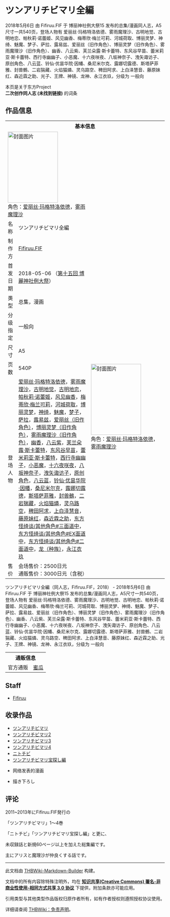 # ツンアリチビマリ全編

<!-- source html: G:\repos\THBWiki-Markdown-Builder\THBWikiMarkdown\Temp\main\3\3c\ns0%3A%E3%83%84%E3%83%B3%E3%82%A2%E3%83%AA%E3%83%81%E3%83%93%E3%83%9E%E3%83%AA%E5%85%A8%E7%B7%A8.html -->

2018年5月6日 由 Fifiruu.FIF 于 博丽神社例大祭15 发布的总集/漫画同人志，A5尺寸一共540页，登场人物有 爱丽丝·玛格特洛依德、雾雨魔理沙、古明地觉、古明地恋、帕秋莉·诺蕾姬、风见幽香、梅蒂欣·梅兰可莉、河城荷取、博丽灵梦、神绮、魅魔、梦子、萨拉、露易兹、爱丽丝（旧作角色）、博丽灵梦（旧作角色）、雾雨魔理沙（旧作角色）、幽香、八云紫、芙兰朵露·斯卡蕾特、东风谷早苗、蕾米莉亚·斯卡蕾特、西行寺幽幽子、小恶魔、十六夜咲夜、八坂神奈子、洩矢诹访子、原创角色、八云蓝、铃仙·优昙华院·因幡、桑尼米尔克、露娜切露德、斯塔萨菲雅、封兽鵺、二岩猯藏、火焰猫燐、灵乌路空、稗田阿求、上白泽慧音、藤原妹红、森近霖之助、光子、王牌、神镜、龙神、永江衣玖，分级为 一般向

本页是关于东方Project  
 **二次创作同人志 (未找到链接)** 的词条
## 作品信息

<table><tbody><tr><th colspan="3">基本信息</th></tr><tr><td class="cover-artwork-mobile" colspan="2"><a href="./文件-ツンアリチビマリ全編封面.jpg.md" class="image" title="封面图片"><img alt="封面图片" src="https://upload.thwiki.cc/thumb/7/7f/%E3%83%84%E3%83%B3%E3%82%A2%E3%83%AA%E3%83%81%E3%83%93%E3%83%9E%E3%83%AA%E5%85%A8%E7%B7%A8%E5%B0%81%E9%9D%A2.jpg/158px-%E3%83%84%E3%83%B3%E3%82%A2%E3%83%AA%E3%83%81%E3%83%93%E3%83%9E%E3%83%AA%E5%85%A8%E7%B7%A8%E5%B0%81%E9%9D%A2.jpg" decoding="async" loading="lazy" width="158" height="224" srcset="https://upload.thwiki.cc/thumb/7/7f/%E3%83%84%E3%83%B3%E3%82%A2%E3%83%AA%E3%83%81%E3%83%93%E3%83%9E%E3%83%AA%E5%85%A8%E7%B7%A8%E5%B0%81%E9%9D%A2.jpg/237px-%E3%83%84%E3%83%B3%E3%82%A2%E3%83%AA%E3%83%81%E3%83%93%E3%83%9E%E3%83%AA%E5%85%A8%E7%B7%A8%E5%B0%81%E9%9D%A2.jpg 1.5x, https://upload.thwiki.cc/thumb/7/7f/%E3%83%84%E3%83%B3%E3%82%A2%E3%83%AA%E3%83%81%E3%83%93%E3%83%9E%E3%83%AA%E5%85%A8%E7%B7%A8%E5%B0%81%E9%9D%A2.jpg/316px-%E3%83%84%E3%83%B3%E3%82%A2%E3%83%AA%E3%83%81%E3%83%93%E3%83%9E%E3%83%AA%E5%85%A8%E7%B7%A8%E5%B0%81%E9%9D%A2.jpg 2x" data-file-width="318" data-file-height="450"></a><div class="cover-char">角色：<a href="./爱丽丝·玛格特洛依德.md" title="爱丽丝·玛格特洛依德">爱丽丝·玛格特洛依德</a>，<a href="./雾雨魔理沙.md" title="雾雨魔理沙">雾雨魔理沙</a></div></td>
</tr><tr><td class="label">名称</td><td colspan="2"> ツンアリチビマリ全編 </td></tr><tr><td class="label">制作方</td><td><a href="./Fifiruu.FIF.md" title="Fifiruu.FIF">Fifiruu.FIF</a></td><td class="cover-artwork" rowspan="8" style="min-width:224px;"><a href="./文件-ツンアリチビマリ全編封面.jpg.md" class="image" title="封面图片"><img alt="封面图片" src="https://upload.thwiki.cc/thumb/7/7f/%E3%83%84%E3%83%B3%E3%82%A2%E3%83%AA%E3%83%81%E3%83%93%E3%83%9E%E3%83%AA%E5%85%A8%E7%B7%A8%E5%B0%81%E9%9D%A2.jpg/158px-%E3%83%84%E3%83%B3%E3%82%A2%E3%83%AA%E3%83%81%E3%83%93%E3%83%9E%E3%83%AA%E5%85%A8%E7%B7%A8%E5%B0%81%E9%9D%A2.jpg" decoding="async" loading="lazy" width="158" height="224" srcset="https://upload.thwiki.cc/thumb/7/7f/%E3%83%84%E3%83%B3%E3%82%A2%E3%83%AA%E3%83%81%E3%83%93%E3%83%9E%E3%83%AA%E5%85%A8%E7%B7%A8%E5%B0%81%E9%9D%A2.jpg/237px-%E3%83%84%E3%83%B3%E3%82%A2%E3%83%AA%E3%83%81%E3%83%93%E3%83%9E%E3%83%AA%E5%85%A8%E7%B7%A8%E5%B0%81%E9%9D%A2.jpg 1.5x, https://upload.thwiki.cc/thumb/7/7f/%E3%83%84%E3%83%B3%E3%82%A2%E3%83%AA%E3%83%81%E3%83%93%E3%83%9E%E3%83%AA%E5%85%A8%E7%B7%A8%E5%B0%81%E9%9D%A2.jpg/316px-%E3%83%84%E3%83%B3%E3%82%A2%E3%83%AA%E3%83%81%E3%83%93%E3%83%9E%E3%83%AA%E5%85%A8%E7%B7%A8%E5%B0%81%E9%9D%A2.jpg 2x" data-file-width="318" data-file-height="450"></a><div class="cover-char">角色：<a href="./爱丽丝·玛格特洛依德.md" title="爱丽丝·玛格特洛依德">爱丽丝·玛格特洛依德</a>，<a href="./雾雨魔理沙.md" title="雾雨魔理沙">雾雨魔理沙</a></div></td>
</tr><tr><td class="label">首发日期</td><td>2018-05-06&#160;（<a href="/展会作品列表?e=%E5%8D%9A%E4%B8%BD%E7%A5%9E%E7%A4%BE%E4%BE%8B%E5%A4%A7%E7%A5%AD%2315">第十五回 博麗神社例大祭</a>）</td></tr><tr><td class="label">类型</td><td>总集，漫画</td></tr><tr><td class="label">分级指定</td><td>一般向</td></tr><tr><td class="label">尺寸</td><td>A5</td></tr><tr><td class="label">页数</td><td>540P</td></tr><tr><td class="label">登场人物</td><td><a href="./爱丽丝·玛格特洛依德.md" title="爱丽丝·玛格特洛依德">爱丽丝·玛格特洛依德</a>，<a href="./雾雨魔理沙.md" title="雾雨魔理沙">雾雨魔理沙</a>，<a href="./古明地觉.md" title="古明地觉">古明地觉</a>，<a href="./古明地恋.md" title="古明地恋">古明地恋</a>，<a href="./帕秋莉·诺蕾姬.md" title="帕秋莉·诺蕾姬">帕秋莉·诺蕾姬</a>，<a href="./风见幽香.md" title="风见幽香">风见幽香</a>，<a href="./梅蒂欣·梅兰可莉.md" title="梅蒂欣·梅兰可莉">梅蒂欣·梅兰可莉</a>，<a href="./河城荷取.md" title="河城荷取">河城荷取</a>，<a href="./博丽灵梦.md" title="博丽灵梦">博丽灵梦</a>，<a href="./神绮.md" title="神绮">神绮</a>，<a href="./魅魔.md" title="魅魔">魅魔</a>，<a href="./梦子.md" title="梦子">梦子</a>，<a href="./萨拉.md" title="萨拉">萨拉</a>，<a href="./露易兹.md" title="露易兹">露易兹</a>，<a href="./爱丽丝（旧作角色）.md" title="爱丽丝（旧作角色）">爱丽丝（旧作角色）</a>，<a href="./博丽灵梦（旧作角色）.md" title="博丽灵梦（旧作角色）">博丽灵梦（旧作角色）</a>，<a href="./雾雨魔理沙（旧作角色）.md" title="雾雨魔理沙（旧作角色）">雾雨魔理沙（旧作角色）</a>，<a href="./幽香.md" title="幽香">幽香</a>，<a href="./八云紫.md" title="八云紫">八云紫</a>，<a href="./芙兰朵露·斯卡蕾特.md" title="芙兰朵露·斯卡蕾特">芙兰朵露·斯卡蕾特</a>，<a href="./东风谷早苗.md" title="东风谷早苗">东风谷早苗</a>，<a href="./蕾米莉亚·斯卡蕾特.md" title="蕾米莉亚·斯卡蕾特">蕾米莉亚·斯卡蕾特</a>，<a href="./西行寺幽幽子.md" title="西行寺幽幽子">西行寺幽幽子</a>，<a href="./小恶魔.md" title="小恶魔">小恶魔</a>，<a href="/%E5%8D%81%E5%85%AD%E5%A4%9C%E5%92%B2%E5%A4%9C" title="十六夜咲夜">十六夜咲夜</a>，<a href="./八坂神奈子.md" title="八坂神奈子">八坂神奈子</a>，<a href="./洩矢诹访子.md" title="洩矢诹访子">洩矢诹访子</a>，<a href="/index.php?title=%E5%8E%9F%E5%88%9B%E8%A7%92%E8%89%B2&amp;action=edit&amp;redlink=1" class="new" title="原创角色（页面不存在）">原创角色</a>，<a href="./八云蓝.md" title="八云蓝">八云蓝</a>，<a href="./铃仙·优昙华院·因幡.md" title="铃仙·优昙华院·因幡">铃仙·优昙华院·因幡</a>，<a href="./桑尼米尔克.md" title="桑尼米尔克">桑尼米尔克</a>，<a href="./露娜切露德.md" title="露娜切露德">露娜切露德</a>，<a href="./斯塔萨菲雅.md" title="斯塔萨菲雅">斯塔萨菲雅</a>，<a href="./封兽鵺.md" title="封兽鵺">封兽鵺</a>，<a href="./二岩猯藏.md" title="二岩猯藏">二岩猯藏</a>，<a href="./火焰猫燐.md" title="火焰猫燐">火焰猫燐</a>，<a href="./灵乌路空.md" title="灵乌路空">灵乌路空</a>，<a href="./稗田阿求.md" title="稗田阿求">稗田阿求</a>，<a href="./上白泽慧音.md" title="上白泽慧音">上白泽慧音</a>，<a href="./藤原妹红.md" title="藤原妹红">藤原妹红</a>，<a href="./森近霖之助.md" title="森近霖之助">森近霖之助</a>，<span class="smw-subobject-entity"><a href="/%E4%B8%9C%E6%96%B9%E6%80%AA%E7%BB%AE%E8%B0%88/%E5%85%B6%E4%BB%96%E8%A7%92%E8%89%B2#三面道中" title="东方怪绮谈/其他角色">东方怪绮谈/其他角色#三面道中</a></span>，<span class="smw-subobject-entity"><a href="/%E4%B8%9C%E6%96%B9%E6%80%AA%E7%BB%AE%E8%B0%88/%E5%85%B6%E4%BB%96%E8%A7%92%E8%89%B2#EX面道中" title="东方怪绮谈/其他角色">东方怪绮谈/其他角色#EX面道中</a></span>，<span class="smw-subobject-entity"><a href="/%E4%B8%9C%E6%96%B9%E6%80%AA%E7%BB%AE%E8%B0%88/%E5%85%B6%E4%BB%96%E8%A7%92%E8%89%B2#二面道中" title="东方怪绮谈/其他角色">东方怪绮谈/其他角色#二面道中</a></span>，<a href="./龙（种族）.md" title="龙（种族）">龙（种族）</a>，<a href="./永江衣玖.md" title="永江衣玖">永江衣玖</a></td></tr><tr><td class="label">售价</td><td>会场售价：2500日元<br>通贩售价：3000日元（含税）</td></tr></tbody></table>

ツンアリチビマリ全編（同人志，Fifiruu.FIF，2018） - 2018年5月6日 由 Fifiruu.FIF 于 博丽神社例大祭15 发布的总集/漫画同人志，A5尺寸一共540页，登场人物有 爱丽丝·玛格特洛依德、雾雨魔理沙、古明地觉、古明地恋、帕秋莉·诺蕾姬、风见幽香、梅蒂欣·梅兰可莉、河城荷取、博丽灵梦、神绮、魅魔、梦子、萨拉、露易兹、爱丽丝（旧作角色）、博丽灵梦（旧作角色）、雾雨魔理沙（旧作角色）、幽香、八云紫、芙兰朵露·斯卡蕾特、东风谷早苗、蕾米莉亚·斯卡蕾特、西行寺幽幽子、小恶魔、十六夜咲夜、八坂神奈子、洩矢诹访子、原创角色、八云蓝、铃仙·优昙华院·因幡、桑尼米尔克、露娜切露德、斯塔萨菲雅、封兽鵺、二岩猯藏、火焰猫燐、灵乌路空、稗田阿求、上白泽慧音、藤原妹红、森近霖之助、光子、王牌、神镜、龙神、永江衣玖，分级为 一般向

<table><tbody><tr><th colspan="3">通贩信息</th></tr><tr><td class="label">官方通贩</td><td colspan="2"><a rel="nofollow" class="external text" href="https://www.melonbooks.co.jp/detail/detail.php?product_id=355029">蜜瓜</a></td></tr></tbody></table>


## Staff
- [Fifiruu](./Fifiruu.md)

## 收录作品
- [ツンアリチビマリ](./ツンアリチビマリ.md)
- [ツンアリチビマリ2](./ツンアリチビマリ2.md)
- [ツンアリチビマリ3](./ツンアリチビマリ3.md)
- [ツンアリチビマリ4](./ツンアリチビマリ4.md)
- [ニトチビ](./ニトチビ.md)
- [ツンアリチビマリ宝探し編](./ツンアリチビマリ宝探し編.md)

  
+ 网络发表的漫画  

+ 描き下ろし
  

## 评论
  
2011~2013年にFifiruu.FIF発行の  

「ツンアリチビマリ」1～4巻  

「ニトチビ」「ツンアリチビマリ宝探し編」と更に、  

未収録話と新規60ページ以上を加えた総集編です。  

主にアリスと魔理沙が仲良くする話です。
  
  
  

  





---

此文档由 [THBWiki-Markdown-Builder](https://github.com/Delsin-Yu/THBWiki-Markdown-Builder) 构建。

文档中的所有内容除特殊注明外，均在 [**知识共享(Creative Commons) 署名-非商业性使用-相同方式共享 3.0 协议**](https://creativecommons.org/licenses/by-sa/3.0/deed.zh-hans) 下提供，附加条款亦可能应用。

引用类型与其他类型作品版权归原作者所有，如有作者授权则遵照授权协议使用。

详细请查阅 [THBWiki：免责声明](https://thbwiki.cc/THBWiki:%E5%85%8D%E8%B4%A3%E5%A3%B0%E6%98%8E)。

